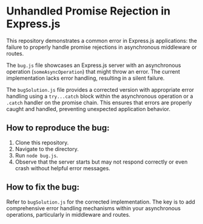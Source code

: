 # Unhandled Promise Rejection in Express.js

This repository demonstrates a common error in Express.js applications: the failure to properly handle promise rejections in asynchronous middleware or routes.

The `bug.js` file showcases an Express.js server with an asynchronous operation (`someAsyncOperation`) that might throw an error.  The current implementation lacks error handling, resulting in a silent failure.

The `bugSolution.js` file provides a corrected version with appropriate error handling using a `try...catch` block within the asynchronous operation or a `.catch` handler on the promise chain.  This ensures that errors are properly caught and handled, preventing unexpected application behavior.

## How to reproduce the bug:

1. Clone this repository.
2. Navigate to the directory.
3. Run `node bug.js`.
4. Observe that the server starts but may not respond correctly or even crash without helpful error messages.

## How to fix the bug:

Refer to `bugSolution.js` for the corrected implementation. The key is to add comprehensive error handling mechanisms within your asynchronous operations, particularly in middleware and routes.